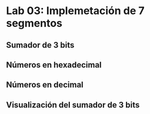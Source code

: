 # Lab 03: Implemetación de 7 segmentos

## Sumador de 3 bits

## Números en hexadecimal

## Números en decimal

## Visualización del sumador de 3 bits


